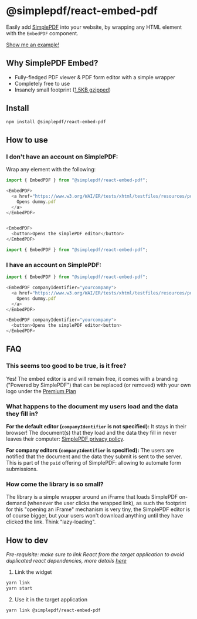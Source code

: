 # @simplepdf/react-embed-pdf

Easily add [SimplePDF](https://simplepdf.eu) into your website, by wrapping any HTML element with the `EmbedPDF` component.

[Show me an example!](https://replit.com/@bendersej/Simple-PDF-Embed)

## Why SimplePDF Embed?

- Fully-fledged PDF viewer & PDF form editor with a simple wrapper
- Completely free to use
- Insanely small footprint ([1.5KB gzipped](https://bundlephobia.com/package/@simplepdf/react-embed-pdf@1.2.0))

## Install

```sh
npm install @simplepdf/react-embed-pdf
```

## How to use

### I don't have an account on SimplePDF:

Wrap any element with the following:

```javascript
import { EmbedPDF } from "@simplepdf/react-embed-pdf";

<EmbedPDF>
  <a href="https://www.w3.org/WAI/ER/tests/xhtml/testfiles/resources/pdf/dummy.pdf">
    Opens dummy.pdf
  </a>
</EmbedPDF>


<EmbedPDF>
  <button>Opens the simplePDF editor</button>
</EmbedPDF>
```

```javascript
import { EmbedPDF } from "@simplepdf/react-embed-pdf";
```

### I have an account on SimplePDF:

```javascript
import { EmbedPDF } from "@simplepdf/react-embed-pdf";

<EmbedPDF companyIdentifier="yourcompany">
  <a href="https://www.w3.org/WAI/ER/tests/xhtml/testfiles/resources/pdf/dummy.pdf">
    Opens dummy.pdf
  </a>
</EmbedPDF>

<EmbedPDF companyIdentifier="yourcompany">
  <button>Opens the simplePDF editor<button>
</EmbedPDF>
```

## FAQ

### This seems too good to be true, is it free?

Yes! The embed editor is and will remain free, it comes with a branding ("Powered by SimplePDF") that can be replaced (or removed) with your own logo under the [Premium Plan](https://www.simplepdf.eu/pricing)

### What happens to the document my users load and the data they fill in?

**For the default editor (`companyIdentifier` is not specified):**
It stays in their browser! The document(s) that they load and the data they fill in never leaves their computer: [SimplePDF privacy policy](https://simplepdf.eu/privacy_policy#what-data-we-dont-collect).

**For company editors (`companyIdentifier` is specified):**
The users are notified that the document and the data they submit is sent to the server. This is part of the `paid` offering of SimplePDF: allowing to automate form submissions.

### How come the library is so small?

The library is a simple wrapper around an iFrame that loads SimplePDF on-demand (whenever the user clicks the wrapped link), as such the footprint for this "opening an iFrame" mechanism is very tiny, the SimplePDF editor is of course bigger, but your users won't download anything until they have clicked the link. Think "lazy-loading".

## How to dev

_Pre-requisite: make sure to link React from the target application to avoid duplicated react dependencies, more details [here](https://reactjs.org/warnings/invalid-hook-call-warning.html#duplicate-react)_

1. Link the widget

```sh
yarn link
yarn start
```

2. Use it in the target application

```sh
yarn link @simplepdf/react-embed-pdf
```
